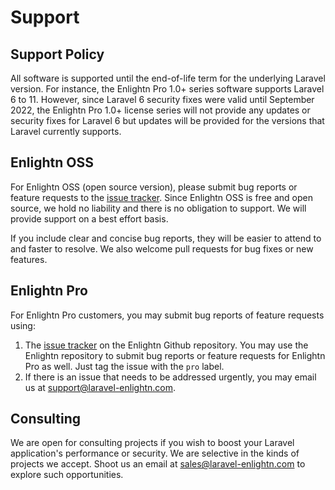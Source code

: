 # Support

## Support Policy

All software is supported until the end-of-life term for the underlying Laravel version. For instance, the Enlightn Pro 1.0+ series software supports Laravel 6 to 11. However, since Laravel 6 security fixes were valid until September 2022, the Enlightn Pro 1.0+ license series will not provide any updates or security fixes for Laravel 6 but updates will be provided for the versions that Laravel currently supports.

## Enlightn OSS

For Enlightn OSS (open source version), please submit bug reports or feature requests to the [issue tracker](https://github.com/enlightn/enlightn/issues). Since Enlightn OSS is free and open source, we hold no liability and there is no obligation to support. We will provide support on a best effort basis.

If you include clear and concise bug reports, they will be easier to attend to and faster to resolve. We also welcome pull requests for bug fixes or new features.

## Enlightn Pro

For Enlightn Pro customers, you may submit bug reports of feature requests using:

1. The [issue tracker](https://github.com/enlightn/enlightn/issues) on the Enlightn Github repository. You may use the Enlightn repository to submit bug reports or feature requests for Enlightn Pro as well. Just tag the issue with the `pro` label.
2. If there is an issue that needs to be addressed urgently, you may email us at [support@laravel-enlightn.com](mailto:support@laravel-enlightn.com).

## Consulting

We are open for consulting projects if you wish to boost your Laravel application's performance or security. We are selective in the kinds of projects we accept. Shoot us an email at [sales@laravel-enlightn.com](mailto:sales@laravel-enlightn.com) to explore such opportunities.  